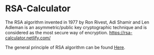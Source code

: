 # RSA-Calculator


The RSA algorithm invented in 1977 by Ron Rivest, Adi Shamir and Len Adleman is an asymmetric/public key cryptographic technique and is considered as the most secure way of encryption. https://rsa-calculator.netlify.com/


The general principle of RSA algorithm can be found [Here](https://www.tutorialspoint.com/cryptography_with_python/cryptography_with_python_understanding_rsa_algorithm.htm).
